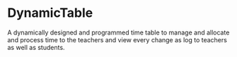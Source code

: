 # DynamicTable
A dynamically designed and programmed time table to manage and allocate and process time to the teachers and view every change as log to teachers as well as students.
